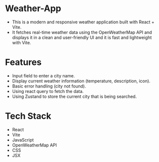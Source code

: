 # Weather-App
- This is a modern and responsive weather application built with React + Vite. 
- It fetches real-time weather data using the OpenWeatherMap API and displays it in a clean and user-friendly UI and it is fast and lightweight with Vite.


# Features
- Input field to enter a city name.
- Display current weather information (temperature, description, icon).
- Basic error handling (city not found).
- Using react query to fetch the data.
- Using Zustand to store the current city that is being  searched.


# Tech Stack
- React
- Vite
- JavaScript
- OpenWeatherMap API
- CSS
- JSX
